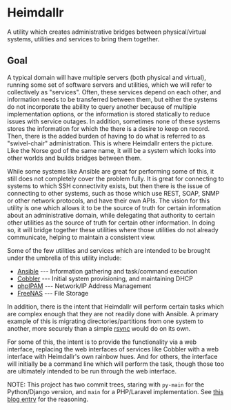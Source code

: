 # Heimdallr
A utility which creates administrative bridges between physical/virtual systems, utilities and services to bring them together.

## Goal

A typical domain will have multiple servers (both physical and
virtual), running some set of software servers and utilities, which we
will refer to collectively as "services".  Often, these services
depend on each other, and information needs to be transferred between
them, but either the systems do not incorporate the ability to query
another because of multiple implementation options, or the information
is stored statically to reduce issues with service outages. In
addition, sometimes none of these systems stores the information for
which the there is a desire to keep on record. Then, there is the
added burden of having to do what is referred to as "swivel-chair"
administration.  This is where Heimdallr enters the picture.  Like the
Norse god of the same name, it will be a system which looks into other
worlds and builds bridges between them.

While some systems like Ansible are great for performing some of this,
it still does not completely cover the problem fully. It is great for
connecting to systems to which SSH connectivity exists, but then there
is the issue of connecting to other systems, such as those which use
REST, SOAP, SNMP or other network protocols, and have their own APIs.
The vision for this utility is one which allows it to be the source of
truth for certain information about an administrative domain, while
delegating that authority to certain other utilities as the source of
truth for certain other information. In doing so, it will bridge
together these utilities where those utilities do not already
communicate, helping to maintain a consistent view.

Some of the few utilities and services which are intended to be
brought under the umbrella of this utility include:

- [Ansible](https://www.ansible.com) --- Information gathering and task/command execution
- [Cobbler](https://cobbler.github.io/) --- Initial system provisioning, and maintaining DHCP
- [phpIPAM](https://phpipam.net/) --- Network/IP Address Management
- [FreeNAS](https://freenas.org/) --- File Storage

In addition, there is the intent that Heimdallr will perform certain
tasks which are complex enough that they are not readily done with
Ansible. A primary example of this is migrating directories/partitions
from one system to another, more securely than a simple
[rsync](https://rsync.samba.org/) would do on its own.

For some of this, the intent is to provide the functionality via a web
interface, replacing the web interfaces of services like Cobbler with
a web interface with Heimdallr's own rainbow hues. And for others, the
interface will initially be a command line which will perform the
task, though those too are ultimately intended to be run through the
web interface.

NOTE: This project has two commit trees, staring with `py-main` for the 
Python/Django version, and `main` for a PHP/Laravel implementation. See
[this blog entry](https://www.ka8zrt.com/node/46) for the reasoning.

